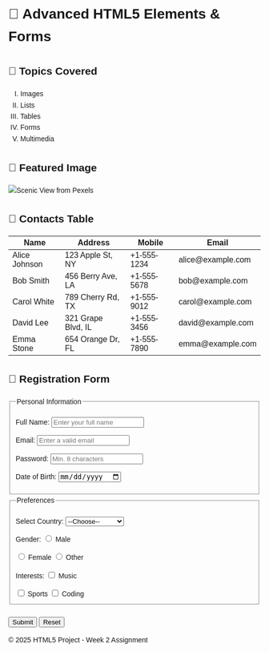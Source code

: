 <!DOCTYPE html>
<html lang="en">
<head>
  <meta charset="UTF-8">
  <title>Week 2 Assignment - Advanced HTML5 Elements & Forms</title>
  <meta name="viewport" content="width=device-width, initial-scale=1.0">
  <link rel="icon" type="image/png" href="favicon.png">
  <style>
    body {
      font-family: Arial, sans-serif;
      padding: 20px;
      line-height: 1.6;
    }

   img {
     max-width: 100%;
     height: auto;
   }

   table {
     border-collapse: collapse;
     width: 100%;
     margin-top: 10px;
   }

   th, td {
     border: 1px solid #444;
     padding: 8px;
     text-align: left;
   }

   fieldset {
     margin-top: 20px;
     padding: 15px;
     border: 1px solid #ccc;
   }

   legend {
     font-weight: bold;
   }

   label {
     display: block;
     margin-top: 10px;
   }

   input[type="text"],
   input[type="email"],
   input[type="password"],
   input[type="date"],
   select {
     width: 100%;
     padding: 8px;
     margin-top: 4px;
   }
  </style>
</head>
<body>

  <!-- Page Title -->
  <h1>📄 Advanced HTML5 Elements & Forms</h1>

  <!-- Ordered List with Roman Numerals -->
  <section>
    <h2>📝 Topics Covered</h2>
    <ol type="I">
      <li>Images</li>
      <li>Lists</li>
      <li>Tables</li>
      <li>Forms</li>
      <li>Multimedia</li>
    </ol>
  </section>

  <!-- External Image -->
  <section>
    <h2>🌄 Featured Image</h2>
    <img src="https://images.pexels.com/photos/414171/pexels-photo-414171.jpeg" alt="Scenic View from Pexels">
  </section>

  <!-- Table of Contacts -->
  <section>
    <h2>📇 Contacts Table</h2>
    <table>
      <thead>
        <tr>
          <th>Name</th>
          <th>Address</th>
          <th>Mobile</th>
          <th>Email</th>
        </tr>
      </thead>
      <tbody>
        <tr>
          <td>Alice Johnson</td>
          <td>123 Apple St, NY</td>
          <td>+1-555-1234</td>
          <td>alice@example.com</td>
        </tr>
        <tr>
          <td>Bob Smith</td>
          <td>456 Berry Ave, LA</td>
          <td>+1-555-5678</td>
          <td>bob@example.com</td>
        </tr>
        <tr>
          <td>Carol White</td>
          <td>789 Cherry Rd, TX</td>
          <td>+1-555-9012</td>
          <td>carol@example.com</td>
        </tr>
        <tr>
          <td>David Lee</td>
          <td>321 Grape Blvd, IL</td>
          <td>+1-555-3456</td>
          <td>david@example.com</td>
        </tr>
        <tr>
          <td>Emma Stone</td>
          <td>654 Orange Dr, FL</td>
          <td>+1-555-7890</td>
          <td>emma@example.com</td>
        </tr>
      </tbody>
    </table>
  </section>

  <!-- Registration Form -->
  <section>
    <h2>📝 Registration Form</h2>
    <form action="/submit" method="POST">
      <fieldset>
        <legend>Personal Information</legend>

   <label for="fullname">Full Name:</label>
   <input type="text" id="fullname" name="fullname" placeholder="Enter your full name" required>

   <label for="email">Email:</label>
   <input type="email" id="email" name="email" placeholder="Enter a valid email" required>

   <label for="password">Password:</label>
   <input type="password" id="password" name="password" minlength="8" placeholder="Min. 8 characters" required>

   <label for="dob">Date of Birth:</label>
   <input type="date" id="dob" name="dob" required>
 </fieldset>

 <fieldset>
   <legend>Preferences</legend>

   <!-- Dropdown -->
   <label for="country">Select Country:</label>
   <select id="country" name="country" required>
     <option value="">--Choose--</option>
     <option value="us">United States</option>
     <option value="uk">United Kingdom</option>
     <option value="ca">Canada</option>
   </select>

   <!-- Radio Buttons -->
   <label>Gender:</label>
   <input type="radio" id="male" name="gender" value="male" required>
   <label for="male">Male</label>

   <input type="radio" id="female" name="gender" value="female">
   <label for="female">Female</label>

   <input type="radio" id="other" name="gender" value="other">
   <label for="other">Other</label>

   <!-- Checkboxes -->
   <label>Interests:</label>
   <input type="checkbox" id="music" name="interests" value="music">
   <label for="music">Music</label>

   <input type="checkbox" id="sports" name="interests" value="sports">
   <label for="sports">Sports</label>

   <input type="checkbox" id="coding" name="interests" value="coding">
   <label for="coding">Coding</label>
 </fieldset>

 <br>
 <button type="submit">Submit</button>
 <button type="reset">Reset</button>
</form>
  </section>

  <!-- Footer -->
  <footer>
    <p>&copy; 2025 HTML5 Project - Week 2 Assignment</p>
  </footer>

</body>
</html>

